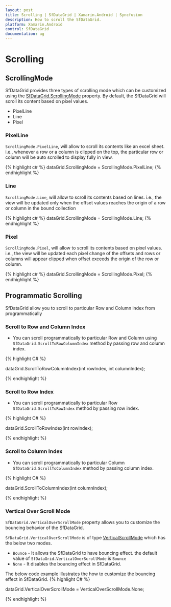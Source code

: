 ```yaml
---
layout: post
title: Scrolling | SfDataGrid | Xamarin.Android | Syncfusion
description: How to scroll the SfDataGrid.
platform: Xamarin.Android
control: SfDataGrid
documentation: ug
---
```


# Scrolling 

## ScrollingMode

SfDataGrid provides three types of scrolling mode which can be customized using the [SfDataGrid.ScrollingMode](http://help.syncfusion.com/cr/cref_files/xamarin/sfdatagrid/Syncfusion.SfDataGrid.XForms~Syncfusion.SfDataGrid.XForms.SfDataGrid~ScrollingMode.html) property. By default, the SfDataGrid will scroll its content based on pixel values.

* PixelLine
* Line
* Pixel

### PixelLine

`ScrollingMode.PixelLine`, will allow to scroll its contents like an excel sheet. i.e., whenever a row or a column is clipped on the top, the particular row or column will be auto scrolled to display fully in view.

{% highlight c# %}
dataGrid.ScrollingMode = ScrollingMode.PixelLine; 
{% endhighlight %}

### Line

`ScrollingMode.Line`, will allow to scroll its contents based on lines. i.e., the view will be updated only when the offset values reaches the origin of a row or column in the bound collection

{% highlight c# %}
dataGrid.ScrollingMode = ScrollingMode.Line; 
{% endhighlight %}

### Pixel

`ScrollingMode.Pixel`, will allow to scroll its contents based on pixel values. i.e., the view will be updated each pixel change of the offsets and rows or columns will appear clipped when offset exceeds the origin of the row or column.

{% highlight c# %}
dataGrid.ScrollingMode = ScrollingMode.Pixel; 
{% endhighlight %}

## Programmatic Scrolling

SfDataGrid allow you to scroll to particular Row and Column index from programmatically

### Scroll to Row and Column Index

* You can scroll programmatically to particular Row and Column using `SfDataGrid.ScrollToRowColumnIndex` method by passing row and column index.

{% highlight C# %}

dataGrid.ScrollToRowColumnIndex(int rowIndex, int columnIndex);

{% endhighlight %}

### Scroll to Row Index

* You can scroll programmatically to particular Row `SfDataGrid.ScrollToRowIndex` method by passing row index.

{% highlight C# %}

dataGrid.ScrollToRowIndex(int rowIndex);

{% endhighlight %}

### Scroll to Column Index

* You can scroll programmatically to particular Column `SfDataGrid.ScrollToColumnIndex` method by passing column index.

{% highlight C# %}

dataGrid.ScrollToColumnIndex(int columnIndex);

{% endhighlight %}

### Vertical Over Scroll Mode
`SfDataGrid.VerticalOverScrollMode` property allows you to customize the bouncing behavior of the SfDataGrid.

 `SfDataGrid.VerticalOverScrollMode` is of type [VerticalScrollMode](http://help.syncfusion.com/cr/cref_files/xamarin-android/sfdatagrid/Syncfusion.SfDataGrid.Android~Syncfusion.SfDataGrid.SfDataGrid~VerticalOverScrollMode.html) which has the below two modes. 
 * `Bounce` - It allows the SfDataGrid to have bouncing effect. the default value of `SfDataGrid.VerticalOverScrollMode` is `Bounce` 
 * `None` - It disables the bouncing effect in SfDataGrid.

The below code example illustrates the how to customize the bouncing effect in SfDataGrid. 
{% highlight C# %}

dataGrid.VerticalOverScrollMode = VerticalOverScrollMode.None;

{% endhighlight %}
